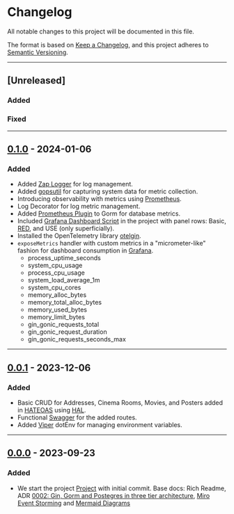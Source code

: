 # Changelog

All notable changes to this project will be documented in this file.

The format is based on [Keep a Changelog](https://keepachangelog.com/en/1.0.0/),
and this project adheres to [Semantic Versioning](https://semver.org/spec/v2.0.0.html).

---

## [Unreleased]
### Added

### Fixed

---

## [0.1.0] - 2024-01-06
### Added

- Added [Zap Logger](https://github.com/uber-go/zap) for log management.
- Added [gopsutil](https://github.com/shirou/gopsutil) for capturing system data for metric collection.
- Introducing observability with metrics using [Prometheus](https://github.com/prometheus/client_golang).
- Log Decorator for log metric management.
- Added [Prometheus Plugin](https://github.com/go-gorm/prometheus) to Gorm for database metrics.
- Included [Grafana Dashboard Script](./scripts/grafana-dashboards/dash-catalogo-api.json) in the project with panel rows: Basic, [RED](https://www.weave.works/blog/the-red-method-key-metrics-for-microservices-architecture/), and USE (only superficially).
- Installed the OpenTelemetry library [otelgin](https://github.com/open-telemetry/opentelemetry-go-contrib).
- `exposeMetrics` handler with custom metrics in a "micrometer-like" fashion for dashboard consumption in [Grafana](https://grafana.com/).
  - process_uptime_seconds
  - system_cpu_usage
  - process_cpu_usage
  - system_load_average_1m
  - system_cpu_cores
  - memory_alloc_bytes
  - memory_total_alloc_bytes
  - memory_used_bytes
  - memory_limit_bytes
  - gin_gonic_requests_total
  - gin_gonic_request_duration
  - gin_gonic_requests_seconds_max

---

## [0.0.1] - 2023-12-06
### Added

- Basic CRUD for Addresses, Cinema Rooms, Movies, and Posters added in [HATEOAS](https://en.wikipedia.org/wiki/HATEOAS) using [HAL](https://github.com/toedter/hal-explorer).
- Functional [Swagger](https://github.com/swaggo/gin-swagger) for the added routes.
- Added [Viper](https://github.com/spf13/viper) dotEnv for managing environment variables.

---

## [0.0.0] - 2023-09-23
### Added

- We start the project [Project](https://github.com/users/jtonynet/projects/2) with initial commit. Base docs: Rich Readme, ADR [0002: Gin, Gorm and Postegres in three tier architecture](./assets/architecture/decisions/0002-gin-gorm-and-postgres-in-three-tier-architecture.md), [Miro Event Storming](https://miro.com/app/board/uXjVNRofMoA=/) and [Mermaid Diagrams](https://github.com/jtonynet/cine-catalogo/tree/main#diagrams)


[0.1.0]: https://github.com/jtonynet/cine-catalogo/compare/v0.0.1...v0.1.0
[0.0.1]: https://github.com/jtonynet/cine-catalogo/compare/v0.0.0...v0.0.1
[0.0.0]: https://github.com/jtonynet/cine-catalogo/releases/tag/v0.0.0
